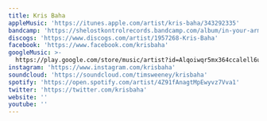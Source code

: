 ```yaml
---
title: Kris Baha
appleMusic: 'https://itunes.apple.com/artist/kris-baha/343292335'
bandcamp: 'https://shelostkontrolrecords.bandcamp.com/album/in-your-arms'
discogs: 'https://www.discogs.com/artist/1957268-Kris-Baha'
facebook: 'https://www.facebook.com/krisbaha'
googleMusic: >-
  https://play.google.com/store/music/artist?id=Alqoiwqr5mx364ccalell6uwyoy
instagram: 'https://www.instagram.com/krisbaha'
soundcloud: 'https://soundcloud.com/timsweeney/krisbaha'
spotify: 'https://open.spotify.com/artist/4Z91fAnagtMpEwyvz7Vva1'
twitter: 'https://twitter.com/krisbaha'
website: ''
youtube: ''
---
```


